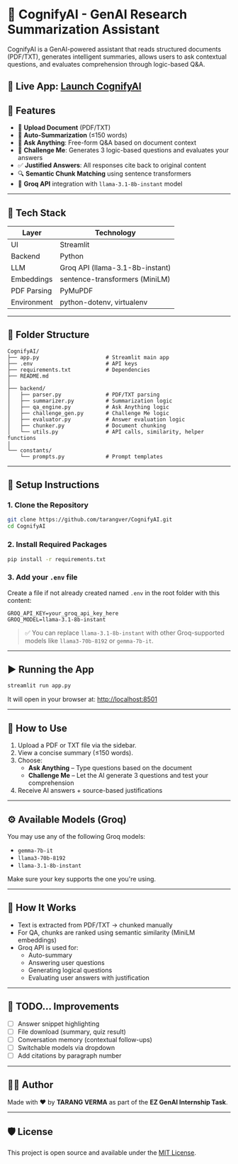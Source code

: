# 🧠 CognifyAI - GenAI Research Summarization Assistant

CognifyAI is a GenAI-powered assistant that reads structured documents (PDF/TXT), generates intelligent summaries, allows users to ask contextual questions, and evaluates comprehension through logic-based Q&A.

## 🔗 Live App: **[Launch CognifyAI]()**

## 🚀 Features

- 📄 **Upload Document** (PDF/TXT)
- 🧠 **Auto-Summarization** (≤150 words)
- 💬 **Ask Anything**: Free-form Q&A based on document context
- 🧪 **Challenge Me**: Generates 3 logic-based questions and evaluates your answers
- ✅ **Justified Answers**: All responses cite back to original content
- 🔍 **Semantic Chunk Matching** using sentence transformers
- 🔐 **Groq API** integration with `llama-3.1-8b-instant` model

---

## 🧰 Tech Stack

| Layer         | Technology                      |
|---------------|----------------------------------|
| UI            | Streamlit                        |
| Backend       | Python                           |
| LLM           | Groq API (llama-3.1-8b-instant)           |
| Embeddings    | sentence-transformers (MiniLM)   |
| PDF Parsing   | PyMuPDF                          |
| Environment   | python-dotenv, virtualenv        |

---

## 📁 Folder Structure

```
CognifyAI/
├── app.py                     # Streamlit main app
├── .env                       # API keys
├── requirements.txt           # Dependencies
├── README.md
│
├── backend/
│   ├── parser.py              # PDF/TXT parsing
│   ├── summarizer.py          # Summarization logic
│   ├── qa_engine.py           # Ask Anything logic
│   ├── challenge_gen.py       # Challenge Me logic
│   ├── evaluator.py           # Answer evaluation logic
│   ├── chunker.py             # Document chunking
│   └── utils.py               # API calls, similarity, helper functions
│
└── constants/
    └── prompts.py             # Prompt templates
```

---

## 🔧 Setup Instructions

### 1. Clone the Repository

```bash
git clone https://github.com/tarangver/CognifyAI.git
cd CognifyAI
```

### 2. Install Required Packages

```bash
pip install -r requirements.txt
```

### 3. Add your `.env` file

Create a file if not already created named `.env` in the root folder with this content:

```env
GROQ_API_KEY=your_groq_api_key_here
GROQ_MODEL=llama-3.1-8b-instant
```

> ✅ You can replace `llama-3.1-8b-instant` with other Groq-supported models like `llama3-70b-8192` or `gemma-7b-it`.

---

## ▶️ Running the App

```bash
streamlit run app.py
```

It will open in your browser at:
[http://localhost:8501](http://localhost:8501)

---

## 🧪 How to Use

1. Upload a PDF or TXT file via the sidebar.
2. View a concise summary (≤150 words).
3. Choose:
   - **Ask Anything** – Type questions based on the document
   - **Challenge Me** – Let the AI generate 3 questions and test your comprehension
4. Receive AI answers + source-based justifications

---

## ⚙️ Available Models (Groq)

You may use any of the following Groq models:

- `gemma-7b-it`
- `llama3-70b-8192`
- `llama-3.1-8b-instant`

Make sure your key supports the one you're using.

---

## 🧠 How It Works

- Text is extracted from PDF/TXT → chunked manually
- For QA, chunks are ranked using semantic similarity (MiniLM embeddings)
- Groq API is used for:
  - Auto-summary
  - Answering user questions
  - Generating logical questions
  - Evaluating user answers with justification

---

## 📌 TODO... Improvements

- [ ] Answer snippet highlighting
- [ ] File download (summary, quiz result)
- [ ] Conversation memory (contextual follow-ups)
- [ ] Switchable models via dropdown
- [ ] Add citations by paragraph number

---

## 👨‍💻 Author



Made with ❤️ by **TARANG VERMA** as part of the **EZ GenAI Internship Task**.

---

## 🛡️ License

This project is open source and available under the [MIT License](LICENSE).
